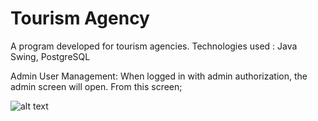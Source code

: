 
# Tourism Agency

A program developed for tourism agencies.
Technologies used : Java Swing, PostgreSQL 


Admin
User Management: When logged in with admin authorization, the admin screen will open. From this screen;

![alt text](‪https://github.com/TalhaTopaloglu/TourismAgency/blob/main/tourismAgency/pictures/adminView.JPG)
